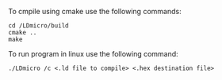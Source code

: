 To cmpile using cmake use the following commands:
```
cd /LDmicro/build
cmake ..
make
```

To run program in linux use the following command:

`./LDmicro /c <.ld file to compile> <.hex destination file>`
